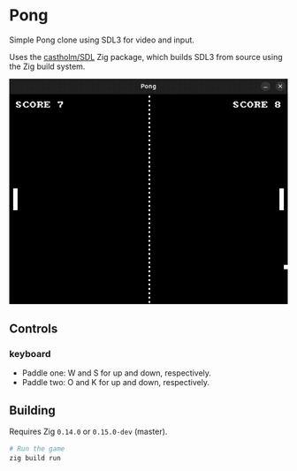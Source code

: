 <!--
© 2025 Daniel Alves
SPDX-License-Identifier: CC0-1.0
-->

# Pong

Simple Pong clone using SDL3 for video and input.

Uses the [castholm/SDL](https://github.com/castholm/SDL) Zig package, which builds SDL3 from source using the Zig build system.

![Preview](preview.gif)

## Controls

### keyboard

- Paddle one: W and S for up and down, respectively.
- Paddle two: O and K for up and down, respectively.

## Building

Requires Zig `0.14.0` or `0.15.0-dev` (master).

```sh
# Run the game
zig build run
